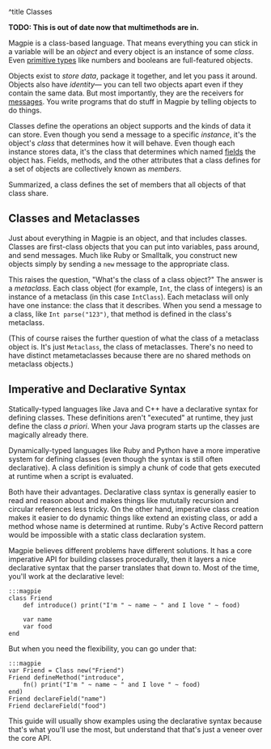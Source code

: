 ^title Classes

**TODO: This is out of date now that multimethods are in.**

Magpie is a class-based language. That means everything you can stick in a
variable will be an *object* and every object is an instance of some *class*.
Even [primitive types](primitives.html) like numbers and booleans are full-featured objects.

Objects exist to *store data*, package it together, and let you pass it around.
Objects also have *identity*&mdash; you can tell two objects apart even if they
contain the same data. But most importantly, they are the receivers for
[messages](expressions/messages.html). You write programs that do stuff in
Magpie by telling objects to do things.

Classes define the operations an object supports and the kinds of data it can
store. Even though you send a message to a specific *instance*, it's the
object's *class* that determines how it will behave. Even though each instance
stores data, it's the class that determines which named
[fields](classes/fields.html) the object has. Fields, methods, and the other
attributes that a class defines for a set of objects are collectively known as
*members*.

Summarized, a class defines the set of members that all objects of that class
share.

## Classes and Metaclasses

Just about everything in Magpie is an object, and that includes classes. Classes are first-class objects that you can put into variables, pass around, and send messages. Much like Ruby or Smalltalk, you construct new objects simply by sending a `new` message to the appropriate class.

This raises the question, "What's the class of a class object?" The answer is a *metaclass*. Each class object (for example, `Int`, the class of integers) is an instance of a metaclass (in this case `IntClass`). Each metaclass will only have one instance: the class that it describes. When you send a message to a class, like `Int parse("123")`, that method is defined in the class's metaclass.

(This of course raises the further question of what the class of a metaclass object is. It's just `Metaclass`, the class of metaclasses. There's no need to have distinct metametaclasses because there are no shared methods on metaclass objects.)

## Imperative and Declarative Syntax

Statically-typed languages like Java and C++ have a declarative syntax for defining classes. These definitions aren't "executed" at runtime, they just define the class *a priori*. When your Java program starts up the classes are magically already there.

Dynamically-typed languages like Ruby and Python have a more imperative system
for defining classes (even though the syntax is still often declarative). A
class definition is simply a chunk of code that gets executed at runtime when a
script is evaluated.

Both have their advantages. Declarative class syntax is generally easier to read and reason about and makes things like mututally recursion and circular references less tricky. On the other hand, imperative class creation makes it easier to do dynamic things like extend an existing class, or add a method whose name is determined at runtime. Ruby's Active Record pattern would be impossible with a static class declaration system.

Magpie believes different problems have different solutions. It has a core imperative API for building classes procedurally, then it layers a nice declarative syntax that the parser translates that down to. Most of the time, you'll work at the declarative level:

    :::magpie
    class Friend
        def introduce() print("I'm " ~ name ~ " and I love " ~ food)

        var name
        var food
    end

But when you need the flexibility, you can go under that:

    :::magpie
    var Friend = Class new("Friend")
    Friend defineMethod("introduce",
        fn() print("I'm " ~ name ~ " and I love " ~ food)
    end)
    Friend declareField("name")
    Friend declareField("food")

This guide will usually show examples using the declarative syntax because that's what you'll use the most, but understand that that's just a veneer over the core API.